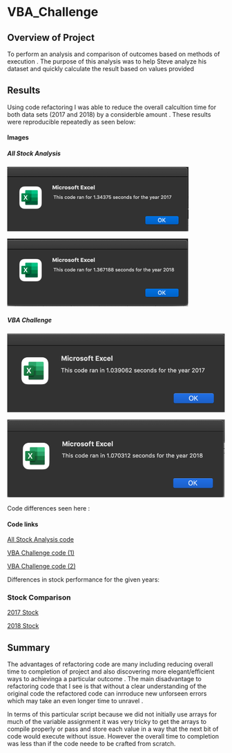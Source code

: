 # VBA_Challenge

## Overview of Project
To perform an analysis and comparison of outcomes based on methods of execution .
The purpose of this analysis was to help Steve analyze his dataset and quickly calculate the result based on values provided
## Results
Using code refactoring I was able to reduce the overall calcultion time for both data sets (2017 and 2018) by a considerble amount .
These results were reproducible repeatedly as seen below:
#### Images

##### All Stock Analysis
![Screnshot](Resources/All_Stock_Analysis_2017.png)

![Screnshot](Resources/All_Stock_Analysis_2018.png)


##### VBA Challenge 
![Screnshot](Resources/VBA_Challenge_2017.png)

![Screnshot](Resources/VBA_Challenge_2018.png)



Code differences seen here :
#### Code links
[All Stock Analysis code](https://github.com/Jusharry/stock-analysis/blob/2cd8666d63d47cb3b4cee08637ce287cd0fb82ac/Resources/All_Stock_Analysis_code.png)

[VBA Challenge code (1)](https://github.com/Jusharry/stock-analysis/blob/4a861946a7bbfbbe16d5ad1ca747bf689560275c/Resources/VBA_Challenge%20code(1).png)

[VBA Challenge code (2)](https://github.com/Jusharry/stock-analysis/blob/4a861946a7bbfbbe16d5ad1ca747bf689560275c/Resources/VBA_Challenge%20code%20(2).png)


Differences in stock performance for the given years:
### Stock Comparison
[2017 Stock](https://github.com/Jusharry/stock-analysis/blob/2cd8666d63d47cb3b4cee08637ce287cd0fb82ac/Resources/VBA_2017.png)

[2018 Stock](https://github.com/Jusharry/stock-analysis/blob/2cd8666d63d47cb3b4cee08637ce287cd0fb82ac/Resources/VBA_2018.png)

## Summary
The advantages of refactoring code are many including reducing overall time to completion of project and also discovering more elegant/efficient ways to achievinga a particular outcome .
The main disadvantage to refactoring code that I see is that without a clear understanding of the original code the refactored code can inrroduce new unforseen errors which may take an even longer time to unravel .

In terms of this particular script because we did not initially use arrays for much of the variable assignment it was very tricky to get the arrays to compile properly or pass and store each value in a way that the next bit of code would execute without issue.
However the overall time to completion was less than if the code neede to be crafted from scratch.

